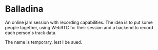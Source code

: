 # Balladina

An online jam session with recording capabilities. The idea is to put some people together, using WebRTC for their session and a backend to record each person's track data.

The name is temporary, lest I be sued.
